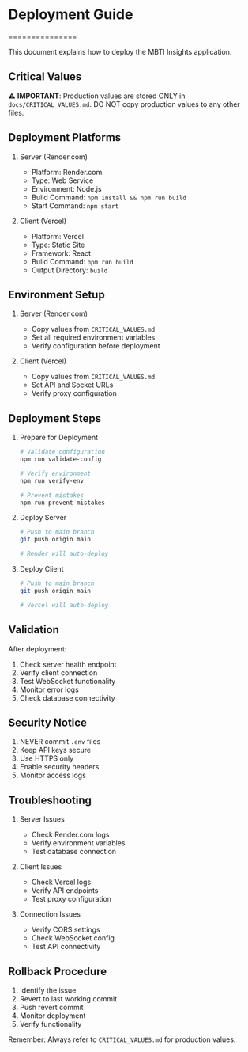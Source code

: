 # Deployment Guide
===============

This document explains how to deploy the MBTI Insights application.

## Critical Values
⚠️ **IMPORTANT**: Production values are stored ONLY in `docs/CRITICAL_VALUES.md`.
DO NOT copy production values to any other files.

## Deployment Platforms

1. Server (Render.com)
   - Platform: Render.com
   - Type: Web Service
   - Environment: Node.js
   - Build Command: `npm install && npm run build`
   - Start Command: `npm start`

2. Client (Vercel)
   - Platform: Vercel
   - Type: Static Site
   - Framework: React
   - Build Command: `npm run build`
   - Output Directory: `build`

## Environment Setup

1. Server (Render.com)
   - Copy values from `CRITICAL_VALUES.md`
   - Set all required environment variables
   - Verify configuration before deployment

2. Client (Vercel)
   - Copy values from `CRITICAL_VALUES.md`
   - Set API and Socket URLs
   - Verify proxy configuration

## Deployment Steps

1. Prepare for Deployment
   ```bash
   # Validate configuration
   npm run validate-config
   
   # Verify environment
   npm run verify-env
   
   # Prevent mistakes
   npm run prevent-mistakes
   ```

2. Deploy Server
   ```bash
   # Push to main branch
   git push origin main
   
   # Render will auto-deploy
   ```

3. Deploy Client
   ```bash
   # Push to main branch
   git push origin main
   
   # Vercel will auto-deploy
   ```

## Validation

After deployment:
1. Check server health endpoint
2. Verify client connection
3. Test WebSocket functionality
4. Monitor error logs
5. Check database connectivity

## Security Notice

1. NEVER commit `.env` files
2. Keep API keys secure
3. Use HTTPS only
4. Enable security headers
5. Monitor access logs

## Troubleshooting

1. Server Issues
   - Check Render.com logs
   - Verify environment variables
   - Test database connection

2. Client Issues
   - Check Vercel logs
   - Verify API endpoints
   - Test proxy configuration

3. Connection Issues
   - Verify CORS settings
   - Check WebSocket config
   - Test API connectivity

## Rollback Procedure

1. Identify the issue
2. Revert to last working commit
3. Push revert commit
4. Monitor deployment
5. Verify functionality

Remember: Always refer to `CRITICAL_VALUES.md` for production values. 